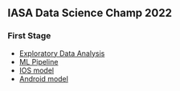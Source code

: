 ## IASA Data Science Champ 2022
### First Stage

* [Exploratory Data Analysis]()
* [ML Pipeline]()
* [IOS model]()
* [Android model]()
